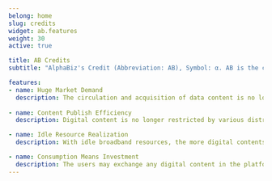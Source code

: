 ```yaml
---
belong: home
slug: credits
widget: ab.features
weight: 30
active: true

title: AB Credits
subtitle: "AlphaBiz's Credit (Abbreviation: AB), Symbol: α. AB is the credit of AlphaBiz for the exchange and circulation of the digital content value, it is also a resource digital asset."

features:
- name: Huge Market Demand
  description: The circulation and acquisition of data content is no longer limited by the network and region. The joint demands of 3.5 billion netizens worldwide are huge and rigid.
  
- name: Content Publish Efficiency
  description: Digital content is no longer restricted by various distribution agencies. Blockchain technology and zero-knowledge cryptography will fully protect the privacy and security of transactions. Publish is not only free but also fair.

- name: Idle Resource Realization
  description: With idle broadband resources, the more digital contents are stored and bandwidth resources are shared, the more ABs are acquired. And the AB value will be added due to its continuous increase in market demand.

- name: Consumption Means Investment
  description: The users may exchange any digital content in the platform through AB exchange and may also obtain the revenue of the consumer content by sharing the bandwidth and content circulation.
---
```

